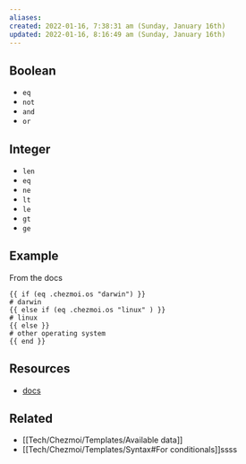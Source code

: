 ```yaml
---
aliases: 
created: 2022-01-16, 7:38:31 am (Sunday, January 16th)
updated: 2022-01-16, 8:16:49 am (Sunday, January 16th)
---
```


## Boolean
- `eq`
- `not`
- `and`
- `or`

## Integer
- `len`
- `eq`
- `ne`
- `lt`
- `le`
- `gt`
- `ge`

## Example
From the docs
```
{{ if (eq .chezmoi.os "darwin") }}
# darwin
{{ else if (eq .chezmoi.os "linux" ) }}
# linux
{{ else }}
# other operating system
{{ end }}
```

## Resources
- [docs](https://www.chezmoi.io/docs/templating/#simple-logic)

## Related
- [[Tech/Chezmoi/Templates/Available data]]
- [[Tech/Chezmoi/Templates/Syntax#For conditionals]]ssss